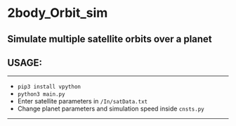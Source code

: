 # 2body_Orbit_sim

## Simulate multiple satellite orbits over a planet

## **USAGE:**
______________

* `pip3 install vpython`
* `python3 main.py`
*  Enter satellite parameters in `/In/satData.txt`
*  Change planet parameters and simulation speed inside `cnsts.py`

______________
